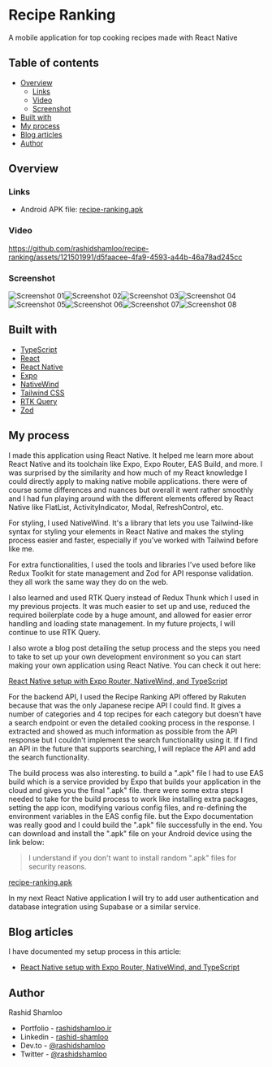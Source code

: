 # Recipe Ranking
A mobile application for top cooking recipes made with React Native

## Table of contents

- [Overview](#overview)
  - [Links](#links)
  - [Video](#video)
  - [Screenshot](#screenshot)
- [Built with](#built-with)
- [My process](#my-process)
- [Blog articles](#blog-articles)
- [Author](#author)

## Overview

### Links

- Android APK file: [recipe-ranking.apk](./recipe-ranking.apk)

### Video

https://github.com/rashidshamloo/recipe-ranking/assets/121501991/d5faacee-4fa9-4593-a44b-46a78ad245cc

### Screenshot

![Screenshot 01](./screenshots/01.png)![Screenshot 02](./screenshots/02.png)![Screenshot 03](./screenshots/03.png)![Screenshot 04](./screenshots/04.png)
![Screenshot 05](./screenshots/05.png)![Screenshot 06](./screenshots/06.png)![Screenshot 07](./screenshots/07.png)![Screenshot 08](./screenshots/08.png)

## Built with

- [TypeScript](https://www.typescriptlang.org/)
- [React](https://react.dev/)
- [React Native](https://reactnative.dev/)
- [Expo](https://expo.dev/)
- [NativeWind](https://www.nativewind.dev/)
- [Tailwind CSS](https://tailwindcss.com/)
- [RTK Query](https://redux-toolkit.js.org/rtk-query/overview)
- [Zod](https://zod.dev/)

## My process

I made this application using React Native. It helped me learn more about React Native and its toolchain like Expo, Expo Router, EAS Build, and more. I was surprised by the similarity and how much of my React knowledge I could directly apply to making native mobile applications. there were of course some differences and nuances but overall it went rather smoothly and I had fun playing around with the different elements offered by React Native like FlatList, ActivityIndicator, Modal, RefreshControl, etc.

For styling, I used NativeWind. It's a library that lets you use Tailwind-like syntax for styling your elements in React Native and makes the styling process easier and faster, especially if you've worked with Tailwind before like me.

For extra functionalities, I used the tools and libraries I've used before like Redux Toolkit for state management and Zod for API response validation. they all work the same way they do on the web.

I also learned and used RTK Query instead of Redux Thunk which I used in my previous projects. It was much easier to set up and use, reduced the required boilerplate code by a huge amount, and allowed for easier error handling and loading state management. In my future projects, I will continue to use RTK Query.

I also wrote a blog post detailing the setup process and the steps you need to take to set up your own development environment so you can start making your own application using React Native. You can check it out here:

[React Native setup with Expo Router, NativeWind, and TypeScript](https://dev.to/rashidshamloo/react-native-setup-with-expo-router-nativewind-and-typescript-27ba)

For the backend API, I used the Recipe Ranking API offered by Rakuten because that was the only Japanese recipe API I could find. It gives a number of categories and 4 top recipes for each category but doesn't have a search endpoint or even the detailed cooking process in the response. I extracted and showed as much information as possible from the API response but I couldn't implement the search functionality using it. If I find an API in the future that supports searching, I will replace the API and add the search functionality.


The build process was also interesting. to build a ".apk" file I had to use EAS build which is a service provided by Expo that builds your application in the cloud and gives you the final ".apk" file. there were some extra steps I needed to take for the build process to work like installing extra packages, setting the app icon, modifying various config files, and re-defining the environment variables in the EAS config file. but the Expo documentation was really good and I could build the ".apk" file successfully in the end. You can download and install the ".apk" file on your Android device using the link below:

> I understand if you don't want to install random ".apk" files for security reasons.

[recipe-ranking.apk](recipe-ranking.apk)

In my next React Native application I will try to add user authentication and database integration using Supabase or a similar service.

## Blog articles

I have documented my setup process in this article:
- [React Native setup with Expo Router, NativeWind, and TypeScript](https://dev.to/rashidshamloo/react-native-setup-with-expo-router-nativewind-and-typescript-27ba)

## Author

Rashid Shamloo

- Portfolio - [rashidshamloo.ir](https://www.rashidshamloo.com)
- Linkedin - [rashid-shamloo](https://www.linkedin.com/in/rashid-shamloo/)
- Dev.to - [@rashidshamloo](https://dev.to/rashidshamloo)
- Twitter - [@rashidshamloo](https://www.twitter.com/rashidshamloo)
